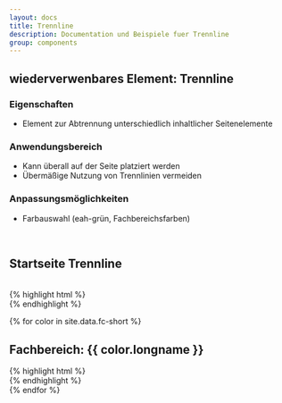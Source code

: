```yaml
---
layout: docs
title: Trennline
description: Documentation und Beispiele fuer Trennline
group: components
---
```


## wiederverwenbares Element: Trennline
### Eigenschaften
* Element zur Abtrennung unterschiedlich inhaltlicher Seitenelemente

### Anwendungsbereich
* Kann überall auf der Seite platziert werden
* Übermäßige Nutzung von Trennlinien vermeiden

### Anpassungsmöglichkeiten
* Farbauswahl (eah-grün, Fachbereichsfarben)

<br/>

<!-- trennline -->
<section class="container">
  <h2>Startseite Trennline</h2>
</section>
<section>
  <section class="element-wrapper line-default">
    <div class="container">
      <div class="row">
        <div class="line-wrapper">
        </div>
      </div>
    </div>
  </section>

  <br/>

  <section class="container">
    {% highlight html %}
    <section class="element-wrapper line-default">
      <div class="container">
        <div class="row">
          <div class="line-wrapper">
          </div>
        </div>
      </div>
    </section>
    {% endhighlight %}
  </section>
</section>

<!-- Fachbereiche -->
 {% for color in site.data.fc-short %}
 <section class="container">
  <h1>Fachbereich: {{ color.longname }}</h1>
</section>
<section>
  <section class="element-wrapper line-fc-{{ color.shortname }}">
    <div class="container">
      <div class="row">
        <div class="line-wrapper">
        </div>
      </div>
    </div>
  </section>
  {% highlight html %}
  <section class="element-wrapper line-fc-{{ color.shortname }}">
    <div class="container">
      <div class="row">
        <div class="line-wrapper">
        </div>
      </div>
    </div>
  </section>
  {% endhighlight %}
</section>
 {% endfor %}
